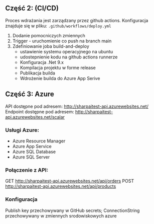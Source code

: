 ## Część 2: (CI/CD)
Proces wdrażania jest zarządzany przez github actions. Konfiguracja znajduje się w pliku:
`.github/workflows/deploy.yml`

1. Dodanie pomocniczych zmiennych
2. Trigger - uruchomienie co push na branch main
3. Zdefiniowanie joba build-and-deploy
   * ustawienie systemu operacyjnego na ubuntu
   * udostepnienie kodu na github actions runnerze
   * Konfiguracja .Net 9.x
   * Kompilacja projektu w forme release
   * Publikacja builda
   * Wdrożenie builda do Azure App Serive

## Część 3: Azure
API dostępne pod adresem: http://sharpaitest-api.azurewebsites.net/
Endpoint dostępne pod adresem: http://sharpaitest-api.azurewebsites.net/scalar

### Usługi Azure:
- Azure Resource Manager
- Azure App Service
- Azure SQL Database
- Azure SQL Server

### Połączenie z API:
GET http://sharpaitest-api.azurewebsites.net/api/orders
POST http://sharpaitest-api.azurewebsites.net/api/products

### Konfiguracja
Publish key przechowywany w GitHub secrets;
ConnectionString przechowywany w zmiennych srodowiskowych azure
